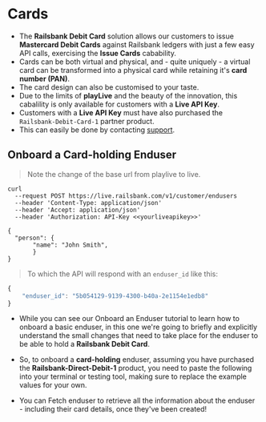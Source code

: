 # Cards

  - The **Railsbank Debit Card** solution allows our customers to issue **Mastercard Debit Cards** against Railsbank ledgers with just a few easy API calls, exercising the **Issue Cards** cabability.
  - Cards can be both virtual and physical, and - quite uniquely - a virtual card can be transformed into a physical card while retaining it's **card number (PAN)**.
  - The card design can also be customised to your taste.
  - Due to the limits of **playLive** and the beauty of the innovation, this cabalility is only available for customers with a **Live API Key**.
  - Customers with a **Live API Key** must have also purchased the `Railsbank-Debit-Card-1` partner product.
  - This can easily be done by contacting [support](mailto:support@railsbank.com).

## Onboard a Card-holding Enduser
  > Note the change of the base url from playlive to live.

  ```shell
  curl
    --request POST https://live.railsbank.com/v1/customer/endusers
    --header 'Content-Type: application/json'
    --header 'Accept: application/json'
    --header 'Authorization: API-Key <<yourliveapikey>>'

  {
    "person": {
         "name": "John Smith",
         }
  }
  ```
  > To which the API will respond with an `enduser_id` like this:

  ```javascript
  {
      "enduser_id": "5b054129-9139-4300-b40a-2e1154e1edb8"
  }
  ```
  - While you can see our Onboard an Enduser tutorial to learn how to onboard a basic enduser, in this one we're going to briefly and explicitly understand the small changes that need to take place for the enduser to be able to hold a **Railsbank Debit Card**.
  - So, to onboard a **card-holding** enduser, assuming you have purchased the **Railsbank-Direct-Debit-1** product, you need to paste the following into your terminal or testing tool, making sure to replace the example values for your own.

  - You can Fetch enduser to retrieve all the information about the enduser - including their card details, once they've been created!
